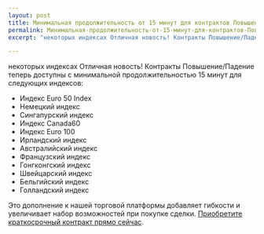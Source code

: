 ```yaml
---
layout: post
title: Минимальная продолжительность от 15 минут для контрактов Повышение/Падение на  
permalink: Минимальная-продолжительность-от-15-минут-для-контрактов-Повышение-Падение-на 
excerpt: "некоторых индексах Отличная новость! Контракты Повышение/Падение теперь доступны с минимальной продолжительностью 15 минут для следующих индексов:"

---
```


некоторых индексах Отличная новость! Контракты Повышение/Падение теперь доступны с минимальной продолжительностью 15 минут для следующих индексов:

* Индекс Euro 50 Index
* Немецкий индекс
* Сингапурский индекс
* Индекс Canada60
* Индекс Euro 100
* Ирландский индекс
* Австралийский индекс
* Французский индекс
* Гонгконгский индекс
* Швейцарский индекс
* Бельгийский индекс
* Голландский индекс

Это дополнение к нашей торговой платформы добавляет гибкости и увеличивает набор возможностей при покупке сделки. [Приобретите краткосрочный контракт прямо сейчас](https://www.binary.com/c/trade.cgi?market=indices&time=15m&form_name=risefall&expiry_&amount_&H=S0P&currency=USD&underlying_symbol=SX5E&amount=100&date_&&l=RU&utm_medium=social&utm_source=blog&utm_content=whatsnew).




